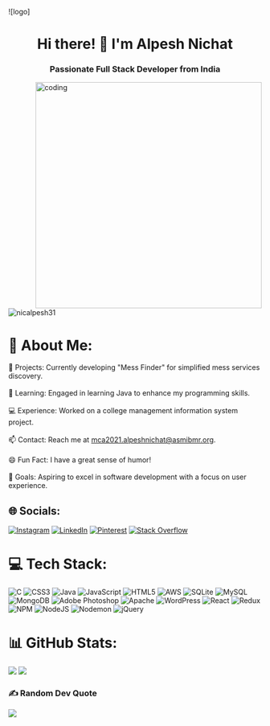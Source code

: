 ![logo]
<h1 align="center">Hi there! 👋 I'm Alpesh Nichat</h1>
<h3 align="center">Passionate Full Stack Developer from India</h3>
<img align="right" alt="coding" width="450" src="https://media.tenor.com/2uyENRmiUt0AAAAM/coding.gif">
<p align="left"> <img src="https://komarev.com/ghpvc/?username=nicalpesh31&label=Profile%20views&color=0e75b6&style=flat" alt="nicalpesh31" /> </p>

# 💫 About Me:
🔭 Projects: Currently developing "Mess Finder" for simplified mess services discovery.<br><br>🌱 Learning: Engaged in learning Java to enhance my programming skills.<br><br>💻 Experience: Worked on a college management information system project.<br><br>📫 Contact: Reach me at mca2021.alpeshnichat@asmibmr.org.<br><br>😄 Fun Fact: I have a great sense of humor!<br><br>🎯 Goals: Aspiring to excel in software development with a focus on user experience.


## 🌐 Socials:
[![Instagram](https://img.shields.io/badge/Instagram-%23E4405F.svg?logo=Instagram&logoColor=white)](https://instagram.com/https://www.instagram.com/alpesh_nichat/) [![LinkedIn](https://img.shields.io/badge/LinkedIn-%230077B5.svg?logo=linkedin&logoColor=white)](https://linkedin.com/in/https://www.linkedin.com/in/alpesh-nichat/) [![Pinterest](https://img.shields.io/badge/Pinterest-%23E60023.svg?logo=Pinterest&logoColor=white)](https://pinterest.com/https://in.pinterest.com/brndsttus/) [![Stack Overflow](https://img.shields.io/badge/-Stackoverflow-FE7A16?logo=stack-overflow&logoColor=white)](https://stackoverflow.com/users/https://stackoverflow.com/users/22819587/%c8%ba%d3%80%d6%84%d2%bd%ca%82h-n%c3%ac%c3%a7h%c3%a2t) 

# 💻 Tech Stack:
![C](https://img.shields.io/badge/c-%2300599C.svg?style=flat&logo=c&logoColor=white) ![CSS3](https://img.shields.io/badge/css3-%231572B6.svg?style=flat&logo=css3&logoColor=white) ![Java](https://img.shields.io/badge/java-%23ED8B00.svg?style=flat&logo=openjdk&logoColor=white) ![JavaScript](https://img.shields.io/badge/javascript-%23323330.svg?style=flat&logo=javascript&logoColor=%23F7DF1E) ![HTML5](https://img.shields.io/badge/html5-%23E34F26.svg?style=flat&logo=html5&logoColor=white) ![AWS](https://img.shields.io/badge/AWS-%23FF9900.svg?style=flat&logo=amazon-aws&logoColor=white) ![SQLite](https://img.shields.io/badge/sqlite-%2307405e.svg?style=flat&logo=sqlite&logoColor=white) ![MySQL](https://img.shields.io/badge/mysql-%2300000f.svg?style=flat&logo=mysql&logoColor=white) ![MongoDB](https://img.shields.io/badge/MongoDB-%234ea94b.svg?style=flat&logo=mongodb&logoColor=white) ![Adobe Photoshop](https://img.shields.io/badge/adobe%20photoshop-%2331A8FF.svg?style=flat&logo=adobe%20photoshop&logoColor=white) ![Apache](https://img.shields.io/badge/apache-%23D42029.svg?style=flat&logo=apache&logoColor=white) ![WordPress](https://img.shields.io/badge/WordPress-%23117AC9.svg?style=flat&logo=WordPress&logoColor=white) ![React](https://img.shields.io/badge/react-%2320232a.svg?style=flat&logo=react&logoColor=%2361DAFB) ![Redux](https://img.shields.io/badge/redux-%23593d88.svg?style=flat&logo=redux&logoColor=white) ![NPM](https://img.shields.io/badge/NPM-%23CB3837.svg?style=flat&logo=npm&logoColor=white) ![NodeJS](https://img.shields.io/badge/node.js-6DA55F?style=flat&logo=node.js&logoColor=white) ![Nodemon](https://img.shields.io/badge/NODEMON-%23323330.svg?style=flat&logo=nodemon&logoColor=%BBDEAD) ![jQuery](https://img.shields.io/badge/jquery-%230769AD.svg?style=flat&logo=jquery&logoColor=white)
# 📊 GitHub Stats:
![](https://github-readme-stats.vercel.app/api?username=Nicalpesh31&theme=city_light&hide_border=false&include_all_commits=true&count_private=false)
![](https://github-readme-streak-stats.herokuapp.com/?user=Nicalpesh31&theme=city_light&hide_border=false)<br/>

### ✍️ Random Dev Quote
![](https://quotes-github-readme.vercel.app/api?type=horizontal&theme=radical)

